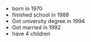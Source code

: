 * born in 1970
* finished school in 1988
* Got university degree in 1994
* Got married in 1992
* have 4 children
